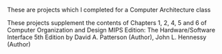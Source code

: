 These are projects which I completed for a Computer Architecture class

These projects supplement the contents of Chapters 1, 2, 4, 5 and 6 of 
Computer Organization and Design MIPS 
Edition: The Hardware/Software Interface 5th Edition
by David A. Patterson (Author), John L. Hennessy  (Author)